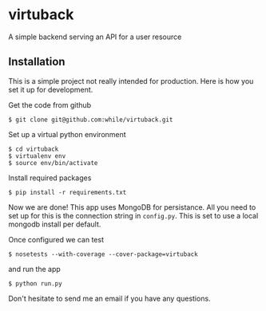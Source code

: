 virtuback
=========

A simple backend serving an API for a user resource 


## Installation
This is a simple project not really intended for production. Here is how you
set it up for development.

Get the code from github

    $ git clone git@github.com:while/virtuback.git

Set up a virtual python environment

    $ cd virtuback
    $ virtualenv env
    $ source env/bin/activate

Install required packages

    $ pip install -r requirements.txt

Now we are done! This app uses MongoDB for persistance. All you need to set up
for this is the connection string in `config.py`. This is set to use a local
mongodb install per default. 

Once configured we can test 

    $ nosetests --with-coverage --cover-package=virtuback

and run the app

    $ python run.py

Don't hesitate to send me an email if you have any questions. 


